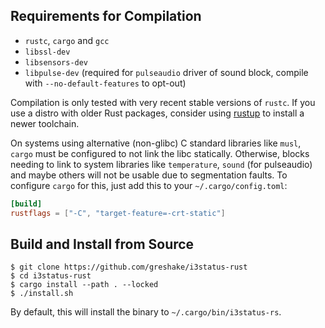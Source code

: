 ## Requirements for Compilation

- `rustc`, `cargo` and `gcc`
- `libssl-dev`
- `libsensors-dev`
- `libpulse-dev` (required for `pulseaudio` driver of sound block, compile with `--no-default-features` to opt-out)

Compilation is only tested with very recent stable versions of `rustc`. If you use a distro with older Rust packages, consider using [rustup](https://rustup.rs/) to install a newer toolchain.

On systems using alternative (non-glibc) C standard libraries like `musl`, `cargo` must be configured to not link the libc statically. Otherwise, blocks needing to link to system libraries like `temperature`, `sound` (for pulseaudio) and maybe others will not be usable due to segmentation faults. To configure `cargo` for this, just add this to your `~/.cargo/config.toml`:

```toml
[build]
rustflags = ["-C", "target-feature=-crt-static"]
```

## Build and Install from Source

```shell
$ git clone https://github.com/greshake/i3status-rust
$ cd i3status-rust
$ cargo install --path . --locked
$ ./install.sh
```

By default, this will install the binary to `~/.cargo/bin/i3status-rs`.
